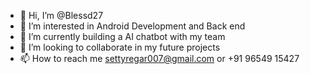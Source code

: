 - 👋 Hi, I’m @Blessd27
- 👀 I’m interested in Android Development and Back end
- 🌱 I’m currently building a AI chatbot with my team
- 💞️ I’m looking to collaborate in my future projects
- 📫 How to reach me settyregar007@gmail.com or +91 96549 15427

<!---
Blessd27/Blessd27 is a ✨ special ✨ repository because its `README.md` (this file) appears on your GitHub profile.
You can click the Preview link to take a look at your changes.
--->

